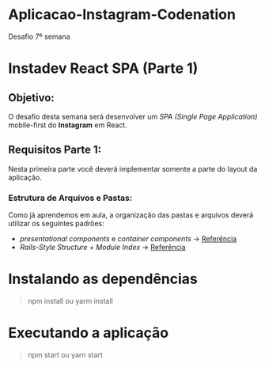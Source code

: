 # Aplicacao-Instagram-Codenation
 Desafio 7º semana

# Instadev React SPA (Parte 1)

## Objetivo:
O desafio desta semana será desenvolver um *SPA (Single Page Application)* mobile-first do **Instagram** em React.

## Requisitos Parte 1:
Nesta primeira parte você deverá implementar somente a parte do layout da aplicação.

### Estrutura de Arquivos e Pastas:
Como já aprendemos em aula, a organização das pastas e arquivos deverá utilizar os seguintes padrões:
* *presentational components* e *container components* -> [Referência](https://medium.com/@dan_abramov/smart-and-dumb-components-7ca2f9a7c7d0) 
* *Rails-Style Structure + Module Index* -> [Referência](https://webcache.googleusercontent.com/search?q=cache:DZ0HZwEl7AUJ:https://www.learnhowtoprogram.com/fidgetech-4-react/4-4-advanced-topics/4-4-3-3-react-and-redux-design-patterns+&cd=1&hl=en&ct=clnk&gl=br)


# Instalando as dependências
> npm install ou yarm install

# Executando a aplicação
> npm start ou yarn start




